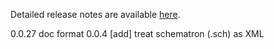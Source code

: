 Detailed release notes are available [here](https://github.com/DotJoshJohnson/vscode-xml/releases).

0.0.27 doc format
0.0.4 [add] treat schematron (.sch) as XML
